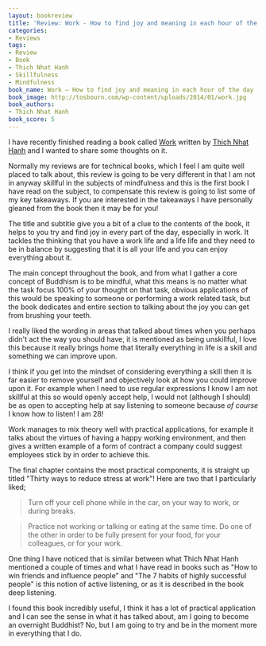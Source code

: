 ```yaml
---
layout: bookreview
title: 'Review: Work - How to find joy and meaning in each hour of the day'
categories:
- Reviews
tags:
- Review
- Book
- Thich Nhat Hanh
- Skillfulness
- Mindfulness
book_name: Work – How to find joy and meaning in each hour of the day
book_image: http://tosbourn.com/wp-content/uploads/2014/01/work.jpg
book_authors:
- Thich Nhat Hanh
book_score: 5
---
```

I have recently finished reading a book called <a href="http://www.amazon.co.uk/gp/product/B00APDAWHI/ref=as_li_ss_tl?ie=UTF8&amp;camp=1634&amp;creative=19450&amp;creativeASIN=B00APDAWHI&amp;linkCode=as2&amp;tag=tosbourn-21">Work</a> written by <a href="http://plumvillage.org/about/thich-nhat-hanh/">Thich Nhat Hanh</a> and I wanted to share some thoughts on it.

<p>Normally my reviews are for technical books, which I feel I am quite well placed to talk about, this review is going to be very different in that I am not in anyway skillful in the subjects of mindfulness and this is the first book I have read on the subject, to compensate this review is going to list some of my key takeaways. If you are interested in the takeaways I have personally gleaned from the book then it may be for you!</p>
<p>The title and subtitle give you a bit of a clue to the contents of the book, it helps to you try and find joy in every part of the day, especially in work. It tackles the thinking that you have a work life and a life life and they need to be in balance by suggesting that it is all your life and you can enjoy everything about it.</p>
<p>The main concept throughout the book, and from what I gather a core concept of Buddhism is to be mindful, what this means is no matter what the task focus 100% of your thought on that task, obvious applications of this would be speaking to someone or performing a work related task, but the book dedicates and entire section to talking about the joy you can get from brushing your teeth.</p>
<p>I really liked the wording in areas that talked about times when you perhaps didn't act the way you should have, it is mentioned as being unskillful, I love this because it really brings home that literally everything in life is a skill and something we can improve upon.</p>
<p>I think if you get into the mindset of considering everything a skill then it is far easier to remove yourself and objectively look at how you could improve upon it. For example when I need to use regular expressions I know I am not skillful at this so would openly accept help, I would not (although I should) be as open to accepting help at say listening to someone because <em>of course</em> I know how to listen! I am 28!</p>
<p>Work manages to mix theory well with practical applications, for example it talks about the virtues of having a happy working environment, and then gives a written example of a form of contract a company could suggest employees stick by in order to achieve this.</p>
<p>The final chapter contains the most practical components, it is straight up titled "Thirty ways to reduce stress at work"! Here are two that I particularly liked;</p>
<blockquote><p>Turn off your cell phone while in the car, on your way to work, or during breaks.</p></blockquote>
<blockquote><p>Practice not working or talking or eating at the same time. Do one of the other in order to be fully present for your food, for your colleagues, or for your work.</p></blockquote>
<p>One thing I have noticed that is similar between what Thich Nhat Hanh mentioned a couple of times and what I have read in books such as "How to win friends and influence people" and "The 7 habits of highly successful people" is this notion of active listening, or as it is described in the book deep listening.</p>
<p>I found this book incredibly useful, I think it has a lot of practical application and I can see the sense in what it has talked about, am I going to become an overnight Buddhist? No, but I am going to try and be in the moment more in everything that I do.</p>

